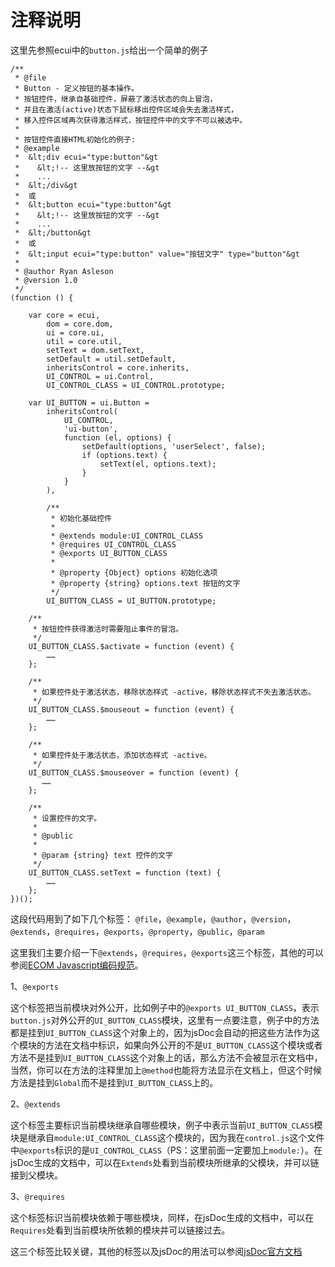 # 注释说明

这里先参照ecui中的`button.js`给出一个简单的例子

    /**
     * @file
     * Button - 定义按钮的基本操作。
     * 按钮控件，继承自基础控件，屏蔽了激活状态的向上冒泡，
     * 并且在激活(active)状态下鼠标移出控件区域会失去激活样式，
     * 移入控件区域再次获得激活样式，按钮控件中的文字不可以被选中。
     *
     * 按钮控件直接HTML初始化的例子:
     * @example
     *  &lt;div ecui="type:button"&gt
     *    &lt;!-- 这里放按钮的文字 --&gt
     *    ...
     *  &lt;/div&gt
     *  或
     *  &lt;button ecui="type:button"&gt
     *    &lt;!-- 这里放按钮的文字 --&gt
     *    ...
     *  &lt;/button&gt
     *  或
     *  &lt;input ecui="type:button" value="按钮文字" type="button"&gt
     *
     * @author Ryan Asleson
     * @version 1.0
     */
    (function () {

        var core = ecui,
            dom = core.dom,
            ui = core.ui,
            util = core.util,
            setText = dom.setText,
            setDefault = util.setDefault,
            inheritsControl = core.inherits,
            UI_CONTROL = ui.Control,
            UI_CONTROL_CLASS = UI_CONTROL.prototype;

        var UI_BUTTON = ui.Button =
            inheritsControl(
                UI_CONTROL,
                'ui-button',
                function (el, options) {
                    setDefault(options, 'userSelect', false);
                    if (options.text) {
                        setText(el, options.text);
                    }
                }
            ),

            /**
             * 初始化基础控件
             *
             * @extends module:UI_CONTROL_CLASS
             * @requires UI_CONTROL_CLASS
             * @exports UI_BUTTON_CLASS
             *
             * @property {Object} options 初始化选项
             * @property {string} options.text 按钮的文字
             */
            UI_BUTTON_CLASS = UI_BUTTON.prototype;

        /**
         * 按钮控件获得激活时需要阻止事件的冒泡。
         */
        UI_BUTTON_CLASS.$activate = function (event) {
            ……
        };

        /**
         * 如果控件处于激活状态，移除状态样式 -active，移除状态样式不失去激活状态。
         */
        UI_BUTTON_CLASS.$mouseout = function (event) {
            ……
        };

        /**
         * 如果控件处于激活状态，添加状态样式 -active。
         */
        UI_BUTTON_CLASS.$mouseover = function (event) {
           ……
        };

        /**
         * 设置控件的文字。
         *
         * @public
         *
         * @param {string} text 控件的文字
         */
        UI_BUTTON_CLASS.setText = function (text) {
            ……
        };
    })();

这段代码用到了如下几个标签：
`@file`，`@example`，`@author`，`@version`，`@extends`，`@requires`，`@exports`，`@property`，`@public`，`@param`

这里我们主要介绍一下`@extends`，`@requires`，`@exports`这三个标签，其他的可以参阅[ECOM Javascript编码规范](http://fe.baidu.com/doc/ecom/std/javascript-code-style.text)。

1、`@exports`

这个标签把当前模块对外公开，比如例子中的`@exports UI_BUTTON_CLASS`，表示`button.js`对外公开的`UI_BUTTON_CLASS`模块，这里有一点要注意，例子中的方法都是挂到`UI_BUTTON_CLASS`这个对象上的，因为jsDoc会自动的把这些方法作为这个模块的方法在文档中标识，如果向外公开的不是`UI_BUTTON_CLASS`这个模块或者方法不是挂到`UI_BUTTON_CLASS`这个对象上的话，那么方法不会被显示在文档中，当然，你可以在方法的注释里加上`@method`也能将方法显示在文档上，但这个时候方法是挂到`Global`而不是挂到`UI_BUTTON_CLASS`上的。

2、`@extends`

这个标签主要标识当前模块继承自哪些模块，例子中表示当前`UI_BUTTON_CLASS`模块是继承自`module:UI_CONTROL_CLASS`这个模块的，因为我在`control.js`这个文件中`@exports`标识的是`UI_CONTROL_CLASS`（PS：这里前面一定要加上`module:`）。在jsDoc生成的文档中，可以在`Extends`处看到当前模块所继承的父模块，并可以链接到父模块。

3、`@requires`

这个标签标识当前模块依赖于哪些模块，同样，在jsDoc生成的文档中，可以在`Requires`处看到当前模块所依赖的模块并可以链接过去。

这三个标签比较关键，其他的标签以及jsDoc的用法可以参阅[jsDoc官方文档](http://usejsdoc.org/)